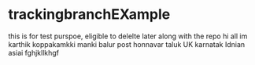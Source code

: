 # trackingbranchEXample
this is for test purspoe, eligible to delelte later along with the repo
hi all im karthik
koppakamkki 
manki 
balur post honnavar taluk UK karnatak Idnian asiai
fghjkllkhgf
